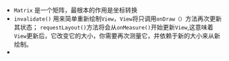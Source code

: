 - `Matrix` 是一个矩阵，最根本的作用是坐标转换
- `invalidate()` 用来简单重新绘制`View`，`View`将只调用`onDraw（）`方法再次更新其状态； `requestLayout()`方法将会从`onMeasure()`开始更新`View`,这意味着`View`更新后，它改变它的大小，你需要再次测量它，并依赖于新的大小来从新绘制。
- 
